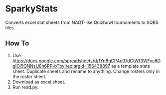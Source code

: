 # SparkyStats
Converts excel stat sheets from NAQT-like Quizbowl tournaments to SQBS files.
## How To
1. Use https://docs.google.com/spreadsheets/d/1Yn8gCP4u07dCtWf3WFvc6DgIOi5QNNsU8h6PP-bTbyI/edit#gid=156438897 as a template stats sheet. Duplicate sheets and rename to anything. Change rosters only in the roster sheet.
2. Download as excel sheet.
3. Run read.py.

